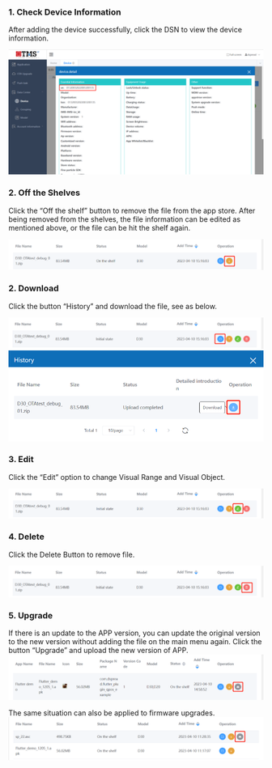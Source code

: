 
### 1. Check Device Information
After adding the device successfully, click the DSN to view the device information.  

![6-1](./_images/6-1.png)

### 2. Off the Shelves
Click the “Off the shelf” button to remove the file from the app store. After being removed from the shelves, the file information can be edited as mentioned above, or the file can be hit the shelf again.

![6-2](./_images/6-2.png)

### 2. Download
Click the button “History” and download the file, see as below.

![6-3-1](./_images/6-3-1.png)
![6-3-2](./_images/6-3-2.png)

### 3. Edit
Click the “Edit” option to change Visual Range and Visual Object.

![6-4](./_images/6-4.png)

### 4. Delete
Click the Delete Button to remove file.

![6-5](./_images/6-5.png)

### 5. Upgrade
If there is an update to the APP version, you can update the original version to the new version without adding the file on the main menu again. Click the button “Upgrade” and upload the new version of APP.  
![4-3](./_images/4-3.png)

The same situation can also be applied to firmware upgrades.
![3-3](./_images/3-3.png)
